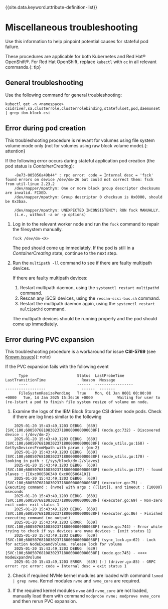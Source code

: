 
{{site.data.keyword.attribute-definition-list}}

# Miscellaneous troubleshooting

Use this information to help pinpoint potential causes for stateful pod failure.

These procedures are applicable for both Kubernetes and Red Hat® OpenShift®. For Red Hat OpenShift, replace `kubectl` with `oc` in all relevant commands.{: tip}

## General troubleshooting
Use the following command for general troubleshooting:

```
kubectl get -n <namespace>  csidriver,sa,clusterrole,clusterrolebinding,statefulset,pod,daemonset | grep ibm-block-csi
```

## Error during pod creation

This troubleshooting procedure is relevant for volumes using file system volume mode only (not for volumes using raw block volume mode).{: attention}

If the following error occurs during stateful application pod creation (the pod status is _ContainerCreating_):

```screen
    -8e73-005056a49b44" : rpc error: code = Internal desc = 'fsck' found errors on device /dev/dm-26 but could not correct them: fsck from util-linux 2.23.2
    /dev/mapper/mpathym: One or more block group descriptor checksums are invalid. FIXED.
    /dev/mapper/mpathym: Group descriptor 0 checksum is 0x0000, should be 0x3baa.
    
    /dev/mapper/mpathym: UNEXPECTED INCONSISTENCY; RUN fsck MANUALLY.
    (i.e., without -a or -p options)
```


1.  Log in to the relevant worker node and run the `fsck` command to repair the filesystem manually.

    `fsck /dev/dm-<X>`

    The pod should come up immediately. If the pod is still in a _ContainerCreating_ state, continue to the next step.

2.  Run the `multipath -ll` command to see if there are faulty multipath devices.

    If there are faulty multipath devices:

    1.  Restart multipath daemon, using the `systemctl restart multipathd` command.
    2.  Rescan any iSCSI devices, using the `rescan-scsi-bus.sh` command.
    3.  Restart the multipath daemon again, using the `systemctl restart multipathd` command.
    
    The multipath devices should be running properly and the pod should come up immediately.

## Error during PVC expansion

This troubleshooting procedure is a workaround for issue **CSI-5769** (see [Known issues](../release_notes/known_issues.md)){: note}

If the PVC expansion fails with the following event

``` screen
      Type                      Status  LastProbeTime                     LastTransitionTime                Reason  Message
      ----                      ------  -----------------                 ------------------                ------  -------
      FileSystemResizePending   True    Mon, 01 Jan 0001 00:00:00 +0000   Tue, 14 Jan 2025 15:36:16 +0000           Waiting for user to (re-)start a pod to finish file system resize of volume on node.
```

1. Examine the logs of the IBM Block Storage CSI driver node pods. Check if there are log lines similar to the following

``` screen
    2025-01-20 15:43:49,1203 DEBUG	[639] [SVC:100;6005076810830237180000000000038F] (node.go:732) - Discovered device : {/dev/dm-2}
    2025-01-20 15:43:49,1203 DEBUG	[639] [SVC:100;6005076810830237180000000000038F] (node_utils.go:168) - GetSysDevicesFromMpath with param : {dm-2}
    2025-01-20 15:43:49,1203 DEBUG	[639] [SVC:100;6005076810830237180000000000038F] (node_utils.go:170) - looking in path : {/sys/block/dm-2/slaves}
    2025-01-20 15:43:49,1203 DEBUG	[639] [SVC:100;6005076810830237180000000000038F] (node_utils.go:177) - found slaves : {[0xc000586340 0xc000586410]}
    2025-01-20 15:43:49,1203 DEBUG	[639] [SVC:100;6005076810830237180000000000038F] (executer.go:75) - Executing command : {nvme} with args : {[list]}. and timeout : {10000} mseconds
    2025-01-20 15:43:49,1203 DEBUG	[639] [SVC:100;6005076810830237180000000000038F] (executer.go:69) - Non-zero exit code: exit status 1
    2025-01-20 15:43:49,1203 DEBUG	[639] [SVC:100;6005076810830237180000000000038F] (executer.go:86) - Finished executing command (no output)
    2025-01-20 15:43:49,1203 ERROR	[639] [SVC:100;6005076810830237180000000000038F] (node.go:744) - Error while trying to check if sys devices are nvme devices : {exit status 1}
    2025-01-20 15:43:49,1203 DEBUG	[639] [SVC:100;6005076810830237180000000000038F] (sync_lock.go:62) - Lock for action NodeExpandVolume, release lock for volume
    2025-01-20 15:43:49,1203 DEBUG	[639] [SVC:100;6005076810830237180000000000038F] (node.go:745) - <<<< NodeExpandVolume
    2025-01-20 15:43:49,1203 ERROR	[639] [-] (driver.go:85) - GRPC error: rpc error: code = Internal desc = exit status 1
```


2. Check if required NVMe kernel modules are loaded with command `lsmod | grep nvme`. Kernel modules `nvme` and `nvme_core` are required.

3. If the required kernel modules `nvme` and `nvme_core` are not loaded, manually load them with command `modprobe nvme; modprove nvme_core` and then rerun PVC expansion.
